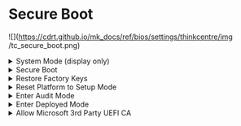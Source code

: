 # Secure Boot

![](https://cdrt.github.io/mk_docs/ref/bios/settings/thinkcentre/img
   /tc_secure_boot.png)

<details><summary>System Mode (display only)</summary>

<!-- TODO: add description -->

Options:

1. **Deployed Mode** - Default.
1. Audit Mode
1. User Mode
1. Setup Mode

</details>

<details><summary>Secure Boot</summary>

1.  **Enabled** - BIOS will prevent unauthorized OS from loading.
1.  Disabled - disables Secure Boot.

| WMI Setting name | Values | Locked by SVP |
|:---|:---|:---|
| SecureBoot | Disabled, Enabled | yes |


</details>

<details><summary>Restore Factory Keys</summary>

Restore Factory Keys resets secure boot to factory defaults.

Press `Yes` to proceed, or `No` to cancel.

</details>

<details><summary>Reset Platform to Setup Mode</summary>

Reset to setup mode will change secure boot to setup mode.

</details>

<details><summary>Enter Audit Mode</summary>

Enter Audit Mode workflow.

!!! info ""
    Transition from user to Audit Mode will result in erasing PK (Platform Key) variable.

!!! info ""
    Removing PK (Platform Key) will reset the system to setup / audit mode.

</details>

<details><summary>Enter Deployed Mode</summary>

Transition between Deployment and User Modes.

</details>

<details><summary>Allow Microsoft 3rd Party UEFI CA</summary>

Options:

1.  **Enabled** - Install Microsoft 3rd Party UEFI CA, and trust it in secure boot. Default.
2.  Disabled. Remove Microsoft 3rd Party UEFI CA in secure boot BD.


| WMI Setting name | Values | Locked by SVP |
|:---|:---|:---|
| AllowMicrosoft3rdPartyUEFICA | Enabled, Disabled | yes |

!!! info ""
    If add-on cards are supported, Microsoft 3rd Party UEFI CA will not be removed until the boot loader is loaded.

<!-- MODEL: Only M90t/s-3 -->


</details>

<!--<details><summary>Key Management</summary>
Simulator not supported.

<details>-->

